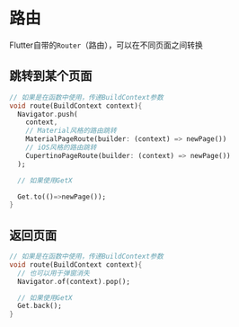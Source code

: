 # 路由

Flutter自带的`Router`（路由），可以在不同页面之间转换

## 跳转到某个页面

```dart
// 如果是在函数中使用，传递BuildContext参数
void route(BuildContext context){
  Navigator.push(
    context, 
    // Material风格的路由跳转
    MaterialPageRoute(builder: (context) => newPage())
    // iOS风格的路由跳转
    CupertinoPageRoute(builder: (context) => newPage())
  );

  // 如果使用GetX

  Get.to(()=>newPage());
}
```

## 返回页面

```dart
// 如果是在函数中使用，传递BuildContext参数
void route(BuildContext context){
  // 也可以用于弹窗消失
  Navigator.of(context).pop();

  // 如果使用GetX
  Get.back();
}
```